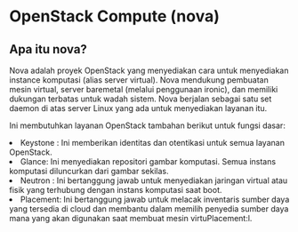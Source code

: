 # OpenStack Compute (nova)

## Apa itu nova?
Nova adalah proyek OpenStack yang menyediakan cara untuk menyediakan instance komputasi (alias server virtual). Nova mendukung pembuatan mesin virtual, server baremetal (melalui penggunaan ironic), dan memiliki dukungan terbatas untuk wadah sistem. Nova berjalan sebagai satu set daemon di atas server Linux yang ada untuk menyediakan layanan itu.

Ini membutuhkan layanan OpenStack tambahan berikut untuk fungsi dasar:
<li>Keystone : Ini memberikan identitas dan otentikasi untuk semua layanan OpenStack.</li>
<li>Glance: Ini menyediakan repositori gambar komputasi. Semua instans komputasi diluncurkan dari gambar sekilas.</li>
<li>Neutron : Ini bertanggung jawab untuk menyediakan jaringan virtual atau fisik yang terhubung dengan instans komputasi saat boot.</li>
<li>Placement: Ini bertanggung jawab untuk melacak inventaris sumber daya yang tersedia di cloud dan membantu dalam memilih penyedia sumber daya mana yang akan digunakan saat membuat mesin virtuPlacement:l.</li>
